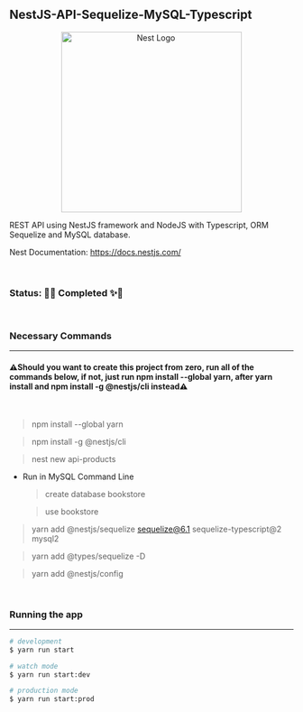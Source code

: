 ## NestJS-API-Sequelize-MySQL-Typescript

<p align="center">
  <a href="http://nestjs.com/" target="blank"><img src="https://nestjs.com/img/logo_text.svg" width="320" alt="Nest Logo" /></a>
</p>

REST API using NestJS framework and NodeJS with Typescript, ORM Sequelize and MySQL database.

Nest Documentation: https://docs.nestjs.com/

<br>

### **Status**: 🥂✨ Completed ✨🥂
<br>

### Necessary Commands 
---

#### ⚠️Should you want to create this project from zero, run all of the commands below, if not, just run **npm install --global yarn**, after **yarn install** and **npm install -g @nestjs/cli** instead⚠️

<br>


> npm install --global yarn

> npm install -g @nestjs/cli

> nest new api-products

* Run in MySQL Command Line

  > create database bookstore

  > use bookstore

> yarn add @nestjs/sequelize sequelize@6.1 sequelize-typescript@2 mysql2

> yarn add @types/sequelize -D

> yarn add @nestjs/config

<br>

### Running the app
---

```bash
# development
$ yarn run start

# watch mode
$ yarn run start:dev

# production mode
$ yarn run start:prod
```